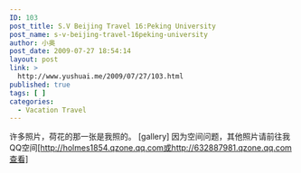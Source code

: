 ```yaml
---
ID: 103
post_title: S.V Beijing Travel 16:Peking University
post_name: s-v-beijing-travel-16peking-university
author: 小奥
post_date: 2009-07-27 18:54:14
layout: post
link: >
  http://www.yushuai.me/2009/07/27/103.html
published: true
tags: [ ]
categories:
  - Vacation Travel
---
```

许多照片，荷花的那一张是我照的。
[gallery]
因为空间问题，其他照片请前往我QQ空间[http://holmes1854.qzone.qq.com或http://632887981.qzone.qq.com查看]
